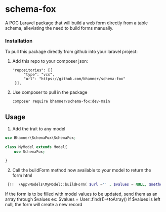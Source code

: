 
# schema-fox
A POC Laravel package that will build a web form directly from a table schema, alleviating the need to build forms manually. 

### Installation

 To pull this package directly from github into your laravel project: 

1. Add this repo to your composer json:
 
   ``` 
   "repositories": [{
        "type": "vcs",
        "url": "https://github.com/bhamner/schema-fox"
    }],

   ```
2. Use composer to pull in the package
   ```sh
   composer require bhamner/schema-fox:dev-main
   ```
 

<!-- USAGE EXAMPLES -->
## Usage

1. Add the trait to any model
```php
use Bhamner\SchemaFox\SchemaFox;
 
class MyModel extends Model{
    use SchemaFox;
    
}
```
2. Call the buildForm method now available to your model to return the form html

```php
 {!!  \App\Models\MyModel::buildForm( $url ='' , $values = NULL, $method = 'post', $files = false) !!}
```
If the form is to be filled with model values to be updated, send them as an array through $values 
ex: $values = User::find(1)->toArray() 
If $values is left null, the form will create a new record
